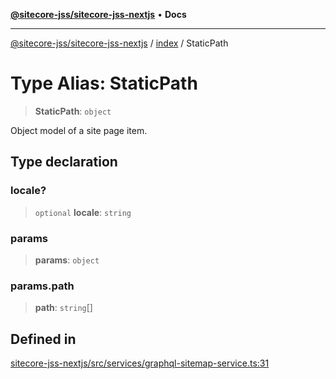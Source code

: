 [**@sitecore-jss/sitecore-jss-nextjs**](../../README.md) • **Docs**

***

[@sitecore-jss/sitecore-jss-nextjs](../../README.md) / [index](../README.md) / StaticPath

# Type Alias: StaticPath

> **StaticPath**: `object`

Object model of a site page item.

## Type declaration

### locale?

> `optional` **locale**: `string`

### params

> **params**: `object`

### params.path

> **path**: `string`[]

## Defined in

[sitecore-jss-nextjs/src/services/graphql-sitemap-service.ts:31](https://github.com/Sitecore/jss/blob/14c94b27afbe004fefaf1cab8e080470a80ff3f4/packages/sitecore-jss-nextjs/src/services/graphql-sitemap-service.ts#L31)

